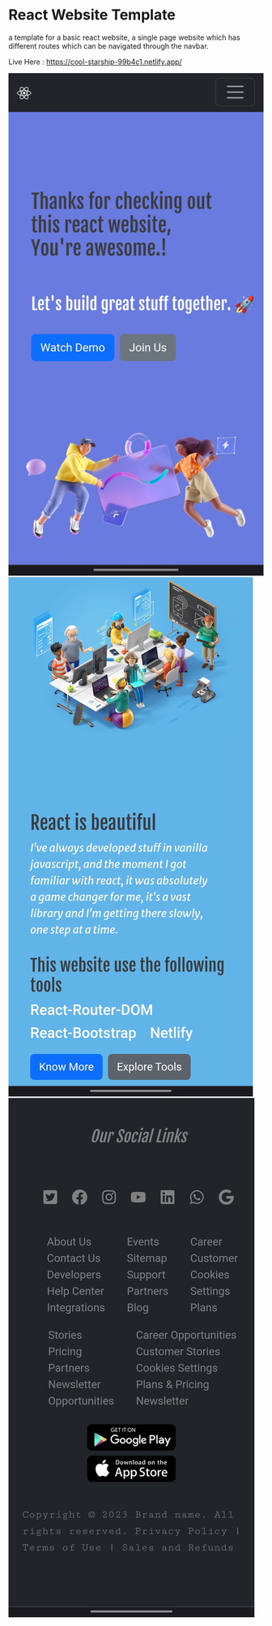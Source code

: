 # React Website Template

a template for a basic react website, a single page website which has different routes which can be navigated through the navbar.

Live Here : https://cool-starship-99b4c1.netlify.app/


<div>
<img src = "https://github.com/TechCursed/react-website-template/blob/master/demo/Home.jpg">
<img src = "https://github.com/TechCursed/react-website-template/blob/master/demo/About.jpg">
<img src = "https://github.com/TechCursed/react-website-template/blob/master/demo/Contact.jpg">  
</div>

<style>
<./style>

